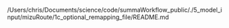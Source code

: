 /Users/chris/Documents/science/code/summaWorkflow_public/./5_model_input/mizuRoute/1c_optional_remapping_file/README.md